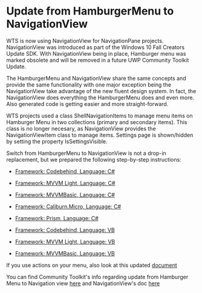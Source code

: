 # Update from HamburgerMenu to NavigationView
WTS is now using NavigationView for NavigationPane projects. NavigationView was introduced as part of the Windows 10 Fall Creators Update SDK. With NavigationView being in place, Hamburger menu was marked obsolete and will be removed in a future UWP Community Toolkit Update.

The HamburgerMenu and NavigationView share the same concepts and provide the same functionality with one major exception being the NavigationView take advantage of the new fluent design system. In fact, the NavigationView does everything the HamburgerMenu does and even more. Also generated code is getting easier and more straight-forward. 

WTS projects used a class ShellNavigationItems to manage menu items on Hamburger Menu in two collections (primary and secondary items). This class is no longer necesary, as NavigationView provides the NavigationViewItem class to manage items. Settings page is shown/hidden by setting the property IsSettingsVisible. 

Switch from HamburgerMenu to NavigationView is not a drop-in replacement, but we prepared the following step-by-step instructions:
- [Framework: Codebehind, Language: C#](updatetonavigationview/codebehind-cs.md)
- [Framework: MVVM Light, Language: C#](updatetonavigationview/mvvmlight-cs.md)
- [Framework: MVVMBasic, Language: C#](updatetonavigationview/mvvmbasic-cs.md)
- [Framework: Caliburn.Micro, Language: C#](updatetonavigationview/caliburnmicro-cs.md)
- [Framework: Prism, Language: C#](updatetonavigationview/prism-cs.md)

- [Framework: Codebehind, Language: VB](updatetonavigationview/codebehind-vb.md)
- [Framework: MVVM Light, Language: VB](updatetonavigationview/mvvmlight-vb.md)
- [Framework: MVVMBasic, Language: VB](updatetonavigationview/mvvmbasic-vb.md)

If you use actions on your menu, also look at this updated [document](navigationpane.md#invokecode)

You can find Community Toolkit's info regarding update from Hamburger Menu to Navigation view [here](https://docs.microsoft.com/en-us/windows/uwpcommunitytoolkit/controls/hamburgermenu#navview)
and NavigationView's doc [here](https://docs.microsoft.com/en-us/windows/uwp/design/controls-and-patterns/navigationview)